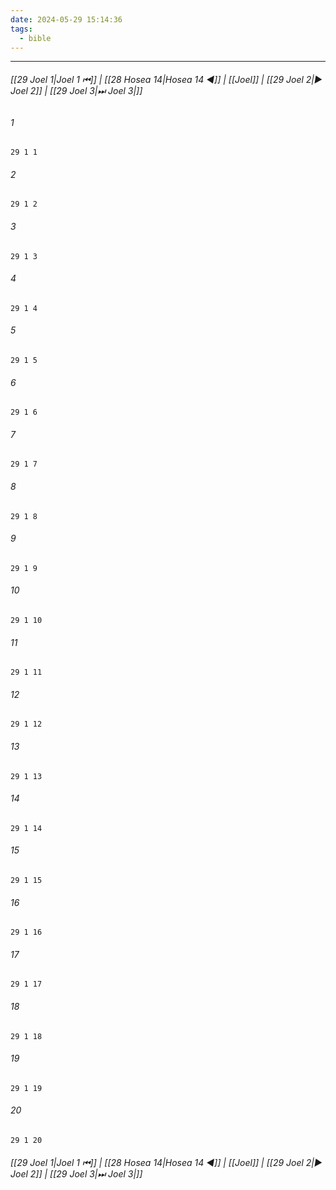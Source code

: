 ```yaml
---
date: 2024-05-29 15:14:36
tags:
  - bible
---
```

___

###### [[29 Joel 1|Joel 1 ⏮]] | [[28 Hosea 14|Hosea 14 ◀]] | [[Joel]] | [[29 Joel 2|▶ Joel 2]] | [[29 Joel 3|⏭ Joel 3|]]

###### 1
``` verse
29 1 1 
```
###### 2
``` verse
29 1 2 
```
###### 3
``` verse
29 1 3 
```
###### 4
``` verse
29 1 4 
```
###### 5
``` verse
29 1 5 
```
###### 6
``` verse
29 1 6 
```
###### 7
``` verse
29 1 7 
```
###### 8
``` verse
29 1 8 
```
###### 9
``` verse
29 1 9 
```
###### 10
``` verse
29 1 10 
```
###### 11
``` verse
29 1 11 
```
###### 12
``` verse
29 1 12 
```
###### 13
``` verse
29 1 13 
```
###### 14
``` verse
29 1 14 
```
###### 15
``` verse
29 1 15 
```
###### 16
``` verse
29 1 16 
```
###### 17
``` verse
29 1 17 
```
###### 18
``` verse
29 1 18 
```
###### 19
``` verse
29 1 19 
```
###### 20
``` verse
29 1 20 
```

###### [[29 Joel 1|Joel 1 ⏮]] | [[28 Hosea 14|Hosea 14 ◀]] | [[Joel]] | [[29 Joel 2|▶ Joel 2]] | [[29 Joel 3|⏭ Joel 3|]]

